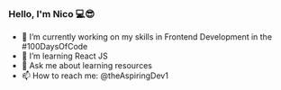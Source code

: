 ### Hello, I'm Nico 💻😎


- 🔭 I’m currently working on my skills in Frontend Development in the #100DaysOfCode
- 🧐 I’m learning React JS
- 💬 Ask me about learning resources
- 📫 How to reach me: @theAspiringDev1



